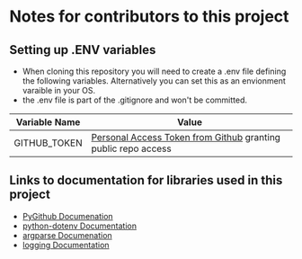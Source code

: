 # Notes for contributors to this project

## Setting up .ENV variables

- When cloning this repository you will need to create a .env file defining the following variables. Alternatively you can set this as an envionment varaible in your OS.
- the .env file is part of the .gitignore and won't be committed.


| Variable Name | Value |
| ---           | ---   |
| GITHUB_TOKEN  | [Personal Access Token from Github](https://docs.github.com/en/authentication/keeping-your-account-and-data-secure/creating-a-personal-access-token) granting public repo access | 


## Links to documentation for libraries used in this project

- [PyGithub Documenation](https://pygithub.readthedocs.io/en/latest/index.html)
- [python-dotenv Documentation](https://pypi.org/project/python-dotenv/)
- [argparse Documenation](https://docs.python.org/3/library/argparse.html#add-help)
- [logging Documentation](https://docs.python.org/3/library/logging.html)


